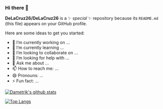 ### Hi there 👋


**DeLaCruz26/DeLaCruz26** is a ✨ _special_ ✨ repository because its `README.md` (this file) appears on your GitHub profile.

Here are some ideas to get you started:

- 🔭 I’m currently working on ...
- 🌱 I’m currently learning ...
- 👯 I’m looking to collaborate on ...
- 🤔 I’m looking for help with ...
- 💬 Ask me about ...
- 📫 How to reach me: ...
- 😄 Pronouns: ...
- ⚡ Fun fact: ...

[![Dametrik's github stats](https://github-readme-stats.vercel.app/api?username=DeLaCruz26&show_icons=true&theme=dark&hide_rank=false&hide=stars)](https://github.com/anuraghazra/github-readme-stats)

[![Top Langs](https://github-readme-stats.vercel.app/api/top-langs/?username=DeLaCruz26&layout=compact)](https://github.com/anuraghazra/github-readme-stats)
